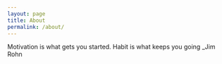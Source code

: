 ```yaml
---
layout: page
title: About
permalink: /about/
---
```


Motivation is what gets you started.
Habit is what keeps you going
_Jim Rohn
